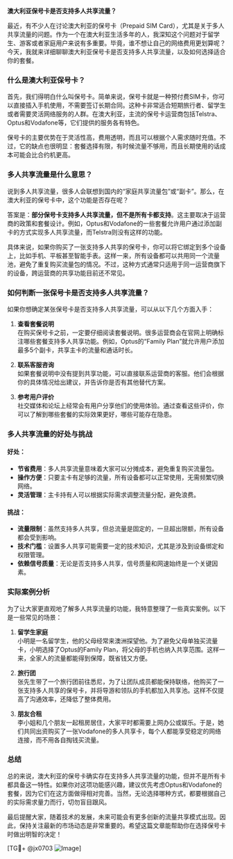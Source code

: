 **澳大利亚保号卡是否支持多人共享流量？**

最近，有不少人在讨论澳大利亚的保号卡（Prepaid SIM Card），尤其是关于多人共享流量的问题。作为一个在澳大利亚生活多年的人，我深知这个问题对于留学生、游客或者家庭用户来说有多重要。毕竟，谁不想让自己的网络费用更划算呢？今天，我就来详细聊聊澳大利亚保号卡是否支持多人共享流量，以及如何选择适合你的套餐。

### 什么是澳大利亚保号卡？

首先，我们得明白什么叫保号卡。简单来说，保号卡就是一种预付费SIM卡，你可以直接插入手机使用，不需要签订长期合同。这种卡非常适合短期旅行者、留学生或者需要灵活网络服务的人群。在澳大利亚，主流的保号卡运营商包括Telstra、Optus和Vodafone等，它们提供的服务各有特色。

保号卡的主要优势在于灵活性高，费用透明，而且可以根据个人需求随时充值。不过，它的缺点也很明显：套餐选择有限，有时候流量不够用，而且长期使用的话成本可能会比合约机更高。

### 多人共享流量是什么意思？

说到多人共享流量，很多人会联想到国内的“家庭共享流量包”或“副卡”。那么，在澳大利亚的保号卡中，这个功能是否存在呢？

答案是：**部分保号卡支持多人共享流量，但不是所有卡都支持**。这主要取决于运营商的政策和套餐设计。例如，Optus和Vodafone的一些套餐允许用户通过添加副卡的方式实现多人共享流量，而Telstra则没有这样的功能。

具体来说，如果你购买了一张支持多人共享的保号卡，你可以将它绑定到多个设备上，比如手机、平板甚至智能手表。这样一来，所有设备都可以共用同一个流量池，避免了重复购买流量包的情况。不过，这种方式通常只适用于同一运营商旗下的设备，跨运营商的共享功能目前还不常见。

### 如何判断一张保号卡是否支持多人共享流量？

如果你想确定某张保号卡是否支持多人共享流量，可以从以下几个方面入手：

1. **查看套餐说明**  
   在购买保号卡之前，一定要仔细阅读套餐说明。很多运营商会在官网上明确标注哪些套餐支持多人共享功能。例如，Optus的“Family Plan”就允许用户添加最多5个副卡，共享主卡的流量和通话时长。

2. **联系客服咨询**  
   如果套餐说明中没有提到共享功能，可以直接联系运营商的客服。他们会根据你的具体情况给出建议，并告诉你是否有其他替代方案。

3. **参考用户评价**  
   社交媒体和论坛上经常会有用户分享他们的使用体验。通过查看这些评价，你可以了解到哪些套餐的实际效果更好，哪些可能存在隐患。

### 多人共享流量的好处与挑战

#### 好处：
- **节省费用**：多人共享流量意味着大家可以分摊成本，避免重复购买流量包。
- **操作方便**：只要主卡有足够的流量，所有设备都可以正常使用，无需频繁切换网络。
- **灵活管理**：主卡持有人可以根据实际需求调整流量分配，避免浪费。

#### 挑战：
- **流量限制**：虽然支持多人共享，但总流量是固定的，一旦超出限额，所有设备都会受到影响。
- **技术门槛**：设置多人共享可能需要一定的技术知识，尤其是涉及到设备绑定和权限管理。
- **依赖信号质量**：无论是否支持多人共享，信号质量和网速始终是一个关键因素。

### 实际案例分析

为了让大家更直观地了解多人共享流量的功能，我特意整理了一些真实案例。以下是一些常见的场景：

1. **留学生家庭**  
   小明是一名留学生，他的父母经常来澳洲探望他。为了避免父母单独买流量卡，小明选择了Optus的Family Plan，将父母的手机也纳入共享范围。这样一来，全家人的流量都能得到保障，既省钱又方便。

2. **旅行团**  
   张先生带了一个旅行团前往悉尼，为了让团队成员都能保持联络，他购买了一张支持多人共享的保号卡，并将导游和领队的手机都加入共享池。这样不仅提高了沟通效率，还降低了整体费用。

3. **朋友合租**  
   李小姐和几个朋友一起租房居住，大家平时都需要上网办公或娱乐。于是，她们共同出资购买了一张Vodafone的多人共享卡，每个人都能享受稳定的网络连接，而不用各自掏钱买流量。

### 总结

总的来说，澳大利亚的保号卡确实存在支持多人共享流量的功能，但并不是所有卡都具备这一特性。如果你对这项功能感兴趣，建议优先考虑Optus和Vodafone的套餐，因为它们在这方面做得相对完善。当然，无论选择哪种方式，都要根据自己的实际需求量力而行，切勿盲目跟风。

最后提醒大家，随着技术的发展，未来可能会有更多创新的流量共享模式出现。因此，保持关注最新的市场动态是非常重要的。希望这篇文章能帮助你在选择保号卡时做出明智的决定！

[TG💪+ @jx0703 ![Image](https://github.com/user-attachments/assets/dbca1d08-cadb-493c-b0ec-ad6f7a83f270)]